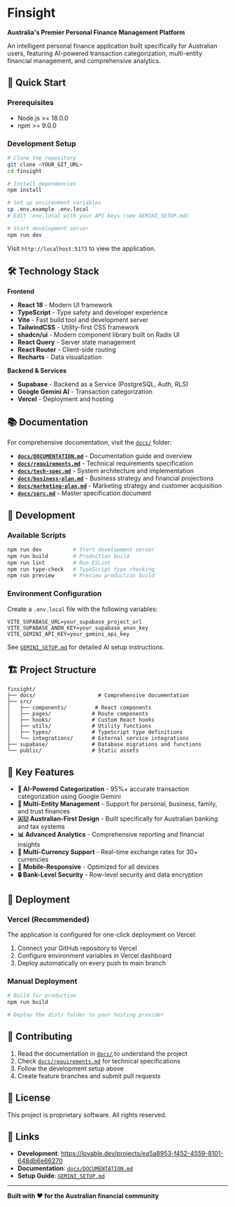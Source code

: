 # Finsight

**Australia's Premier Personal Finance Management Platform**

An intelligent personal finance application built specifically for Australian users, featuring AI-powered transaction categorization, multi-entity financial management, and comprehensive analytics.

## 🚀 Quick Start

### Prerequisites
- Node.js >= 18.0.0
- npm >= 9.0.0

### Development Setup

```bash
# Clone the repository
git clone <YOUR_GIT_URL>
cd finsight

# Install dependencies
npm install

# Set up environment variables
cp .env.example .env.local
# Edit .env.local with your API keys (see GEMINI_SETUP.md)

# Start development server
npm run dev
```

Visit `http://localhost:5173` to view the application.

## 🛠️ Technology Stack

**Frontend**
- **React 18** - Modern UI framework
- **TypeScript** - Type safety and developer experience
- **Vite** - Fast build tool and development server
- **TailwindCSS** - Utility-first CSS framework
- **shadcn/ui** - Modern component library built on Radix UI
- **React Query** - Server state management
- **React Router** - Client-side routing
- **Recharts** - Data visualization

**Backend & Services**
- **Supabase** - Backend as a Service (PostgreSQL, Auth, RLS)
- **Google Gemini AI** - Transaction categorization
- **Vercel** - Deployment and hosting

## 📚 Documentation

For comprehensive documentation, visit the [`docs/`](./docs/) folder:

- **[`docs/DOCUMENTATION.md`](./docs/DOCUMENTATION.md)** - Documentation guide and overview
- **[`docs/requirements.md`](./docs/requirements.md)** - Technical requirements specification
- **[`docs/tech-spec.md`](./docs/tech-spec.md)** - System architecture and implementation
- **[`docs/business-plan.md`](./docs/business-plan.md)** - Business strategy and financial projections
- **[`docs/marketing-plan.md`](./docs/marketing-plan.md)** - Marketing strategy and customer acquisition
- **[`docs/sprc.md`](./docs/sprc.md)** - Master specification document

## 🔧 Development

### Available Scripts

```bash
npm run dev          # Start development server
npm run build        # Production build
npm run lint         # Run ESLint
npm run type-check   # TypeScript type checking
npm run preview      # Preview production build
```

### Environment Configuration

Create a `.env.local` file with the following variables:

```env
VITE_SUPABASE_URL=your_supabase_project_url
VITE_SUPABASE_ANON_KEY=your_supabase_anon_key
VITE_GEMINI_API_KEY=your_gemini_api_key
```

See [`GEMINI_SETUP.md`](./GEMINI_SETUP.md) for detailed AI setup instructions.

## 🏗️ Project Structure

```
finsight/
├── docs/                    # Comprehensive documentation
├── src/
│   ├── components/         # React components
│   ├── pages/             # Route components
│   ├── hooks/             # Custom React hooks
│   ├── utils/             # Utility functions
│   ├── types/             # TypeScript type definitions
│   └── integrations/      # External service integrations
├── supabase/              # Database migrations and functions
└── public/                # Static assets
```

## 🌟 Key Features

- **🤖 AI-Powered Categorization** - 95%+ accurate transaction categorization using Google Gemini
- **🏢 Multi-Entity Management** - Support for personal, business, family, and trust finances
- **🇦🇺 Australian-First Design** - Built specifically for Australian banking and tax systems
- **📊 Advanced Analytics** - Comprehensive reporting and financial insights
- **💱 Multi-Currency Support** - Real-time exchange rates for 30+ currencies
- **📱 Mobile-Responsive** - Optimized for all devices
- **🔒 Bank-Level Security** - Row-level security and data encryption

## 🚀 Deployment

### Vercel (Recommended)

The application is configured for one-click deployment on Vercel:

1. Connect your GitHub repository to Vercel
2. Configure environment variables in Vercel dashboard
3. Deploy automatically on every push to main branch

### Manual Deployment

```bash
# Build for production
npm run build

# Deploy the dist/ folder to your hosting provider
```

## 🤝 Contributing

1. Read the documentation in [`docs/`](./docs/) to understand the project
2. Check [`docs/requirements.md`](./docs/requirements.md) for technical specifications
3. Follow the development setup above
4. Create feature branches and submit pull requests

## 📄 License

This project is proprietary software. All rights reserved.

## 🔗 Links

- **Development**: https://lovable.dev/projects/ea5a8953-f452-4559-8101-648db6e66270
- **Documentation**: [`docs/DOCUMENTATION.md`](./docs/DOCUMENTATION.md)
- **Setup Guide**: [`GEMINI_SETUP.md`](./GEMINI_SETUP.md)

---

**Built with ❤️ for the Australian financial community**
